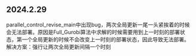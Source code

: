 ## 2024.2.29
parallel_control_revise_main中出现bug，两次全局更新一尾一头紧挨着的时候会无法部署。原因是Full_Gurobi算法中求解的时候需要用到上一时刻的部署状态，第一个全局更新的时候不会改变上一时刻的部署状态，因此导致无法部署。
解决方案：强行让两次全局更新间隔一个时刻